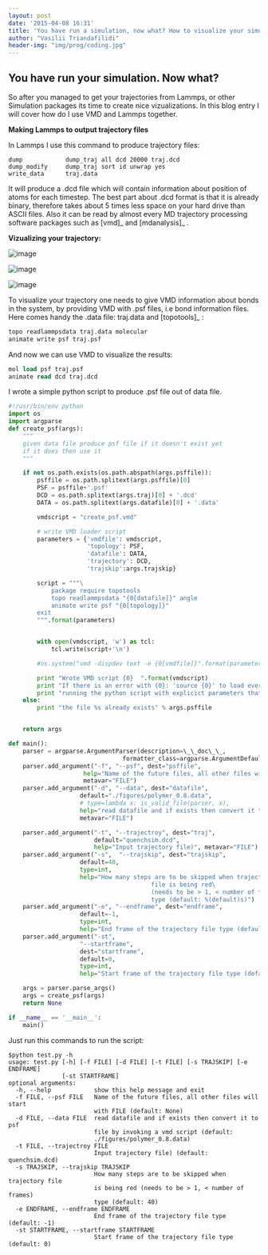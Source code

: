 ```yaml
---
layout: post
date: '2015-04-08 16:31'
title: 'You have run a simulation, now what? How to visualize your simulation results?'
author: "Vasilii Triandafilidi"
header-img: "img/prog/coding.jpg"
---
```



## You have run your simulation. Now what?


So after you managed to get your trajectories from Lammps, or other
Simulation packages its time to create nice vizualizations. In this blog
entry I will cover how do I use VMD and Lammps together.

__Making Lammps to output trajectory files__

In Lammps I use this command to produce trajectory files:

``` {.sourceCode .perl}
dump            dump_traj all dcd 20000 traj.dcd
dump_modify     dump_traj sort id unwrap yes
write_data      traj.data
```

It will produce a .dcd file which will contain information about
position of atoms for each timestep. The best part about .dcd format is
that it is already binary, therefore takes about 5 times less space on
your hard drive than ASCII files. Also it can be read by almost every MD
trajectory processing software packages such as [vmd]\_ and
[mdanalysis]\_ .

__Vizualizing your trajectory:__


![image](./images/using_vmd/polymer_amor.png)

![image](./images/using_vmd/polymer100.png)

![image](./images/using_vmd/polymer_cryst.png)

To visualize your trajectory one needs to give VMD information about
bonds in the system, by providing VMD with .psf files, i.e bond
information files. Here comes handy the .data file: traj.data and
[topotools]\_ :

```tcl
topo readlammpsdata traj.data molecular
animate write psf traj.psf
```

And now we can use VMD to visualize the results:

```tcl
mol load psf traj.psf
animate read dcd traj.dcd
```

I wrote a simple python script to produce .psf file out of data file.

```python
#!/usr/bin/env python
import os
import argparse
def create_psf(args):
    """
    given data file produce psf file if it doesn't exist yet
    if it does then use it
    """

    if not os.path.exists(os.path.abspath(args.psffile)):
        psffile = os.path.splitext(args.psffile)[0]
        PSF = psffile+'.psf'
        DCD = os.path.splitext(args.traj)[0] + '.dcd'
        DATA = os.path.splitext(args.datafile)[0] + '.data'

        vmdscript = "create_psf.vmd"

        # write VMD loader script
        parameters = {'vmdfile': vmdscript,
                      'topology': PSF,
                      'datafile': DATA,
                      'trajectory': DCD,
                      'trajskip':args.trajskip}

        script = """\
            package require topotools
            topo readlammpsdata "{0[datafile]}" angle
            animate write psf "{0[topology]}"
        exit
        """.format(parameters)


        with open(vmdscript, 'w') as tcl:
            tcl.write(script+'\n')

        #os.system("vmd -dispdev text -e {0[vmdfile]}".format(parameters))

        print "Wrote VMD script {0}  ".format(vmdscript)
        print "If there is an error with {0}: 'source {0}' to load everything manually, then repeat ".format(vmdscript)
        print "running the python script with explicict parameters that were generated".format(vmdscript)
    else:
        print "the file %s already exists" % args.psffile


    return args

def main():
    parser = argparse.ArgumentParser(description=\_\_doc\_\_,
                                formatter_class=argparse.ArgumentDefaultsHelpFormatter)
    parser.add_argument("-f", "--psf", dest="psffile",
                     help="Name of the future files, all other files will start with FILE",
                     metavar="FILE")
    parser.add_argument("-d", "--data", dest="datafile",
                    default="./figures/polymer_0.8.data",
                    # type=lambda x: is_valid_file(parser, x),
                    help="read datafile and if exists then convert it to psf file by invoking a vmd script",
                    metavar="FILE")

    parser.add_argument("-t", "--trajectroy", dest="traj",
                        default="quenchsim.dcd",
                        help="Input trajectory file)", metavar="FILE")
    parser.add_argument("-s",  "--trajskip", dest="trajskip",
                    default=40,
                    type=int,
                    help="How many steps are to be skipped when trajectory \
                                        file is being red\
                                        (needs to be > 1, < number of frames) \
                                        type (default: %(default)s)")
    parser.add_argument("-e", "--endframe", dest="endframe",
                    default=-1,
                    type=int,
                    help="End frame of the trajectory file type (default: %(default)s)")
    parser.add_argument("-st",
                    "--startframe",
                    dest="startframe",
                    default=0,
                    type=int,
                    help="Start frame of the trajectory file type (default: %(default)s)")

    args = parser.parse_args()
    args = create_psf(args)
    return None

if __name__ == '__main__':
    main()
```

Just run this commands to run the script:

``` {.sourceCode .bash}
$python test.py -h
usage: test.py [-h] [-f FILE] [-d FILE] [-t FILE] [-s TRAJSKIP] [-e ENDFRAME]
               [-st STARTFRAME]
optional arguments:
  -h, --help            show this help message and exit
  -f FILE, --psf FILE   Name of the future files, all other files will start
                        with FILE (default: None)
  -d FILE, --data FILE  read datafile and if exists then convert it to psf
                        file by invoking a vmd script (default:
                        ./figures/polymer_0.8.data)
  -t FILE, --trajectroy FILE
                        Input trajectory file) (default: quenchsim.dcd)
  -s TRAJSKIP, --trajskip TRAJSKIP
                        How many steps are to be skipped when trajectory file
                        is being red (needs to be > 1, < number of frames)
                        type (default: 40)
  -e ENDFRAME, --endframe ENDFRAME
                        End frame of the trajectory file type (default: -1)
  -st STARTFRAME, --startframe STARTFRAME
                        Start frame of the trajectory file type (default: 0)
```
